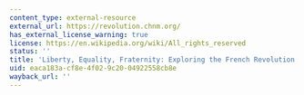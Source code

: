 ```yaml
---
content_type: external-resource
external_url: https://revolution.chnm.org/
has_external_license_warning: true
license: https://en.wikipedia.org/wiki/All_rights_reserved
status: ''
title: 'Liberty, Equality, Fraternity: Exploring the French Revolution'
uid: eaca183a-cf8e-4f02-9c20-04922558cb8e
wayback_url: ''
---
```

